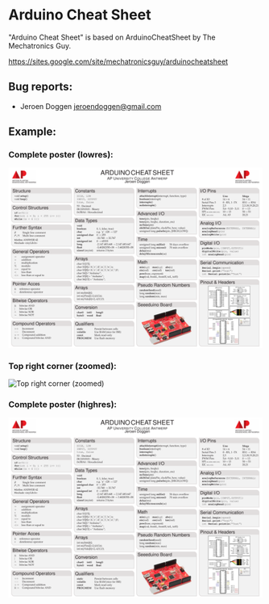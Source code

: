 Arduino Cheat Sheet
===================

"Arduino Cheat Sheet" is based on ArduinoCheatSheet by The Mechatronics Guy.

https://sites.google.com/site/mechatronicsguy/arduinocheatsheet


Bug reports:
------------
 * Jeroen Doggen <jeroendoggen@gmail.com>


Example:
--------

### Complete poster (lowres):

![Complete poster (lowres)](examples/Arduino-Cheat-Sheet_v0.1.png?raw=true)

### Top right corner (zoomed):

![Top right corner (zoomed)](screenshots/Arduino-Cheat-Sheet_v0.1_zoomed.png?raw=true)

### Complete poster (highres):

![Complete poster (highres)](examples/Arduino-Cheat-Sheet_v0.1_highres.png?raw=true)


